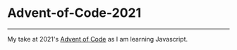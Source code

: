 # Advent-of-Code-2021
----
My take at 2021's <a href="https://adventofcode.com/2021">Advent of Code</a> as I am learning Javascript.

